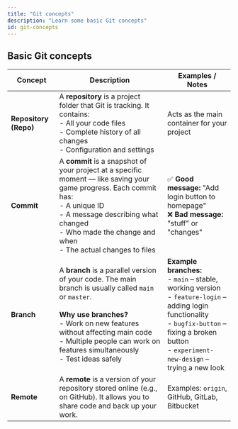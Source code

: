 ```yaml
---
title: "Git concepts"
description: "Learn some basic Git concepts"
id: git-concepts
---
```


## Basic Git concepts

| Concept | Description | Examples / Notes |
|----------|--------------|------------------|
| **Repository (Repo)** | A **repository** is a project folder that Git is tracking. It contains:<br/>- All your code files<br/>- Complete history of all changes<br/>- Configuration and settings | Acts as the main container for your project |
| **Commit** | A **commit** is a snapshot of your project at a specific moment — like saving your game progress. Each commit has:<br/>- A unique ID<br/>- A message describing what changed<br/>- Who made the change and when<br/>- The actual changes to files | ✅ **Good message:** "Add login button to homepage"<br/>❌ **Bad message:** "stuff" or "changes" |
| **Branch** | A **branch** is a parallel version of your code. The main branch is usually called `main` or `master`.<br/><br/>**Why use branches?**<br/>- Work on new features without affecting main code<br/>- Multiple people can work on features simultaneously<br/>- Test ideas safely | **Example branches:**<br/>- `main` – stable, working version<br/>- `feature-login` – adding login functionality<br/>- `bugfix-button` – fixing a broken button<br/>- `experiment-new-design` – trying a new look |
| **Remote** | A **remote** is a version of your repository stored online (e.g., on GitHub). It allows you to share code and back up your work. | Examples: `origin`, GitHub, GitLab, Bitbucket |
